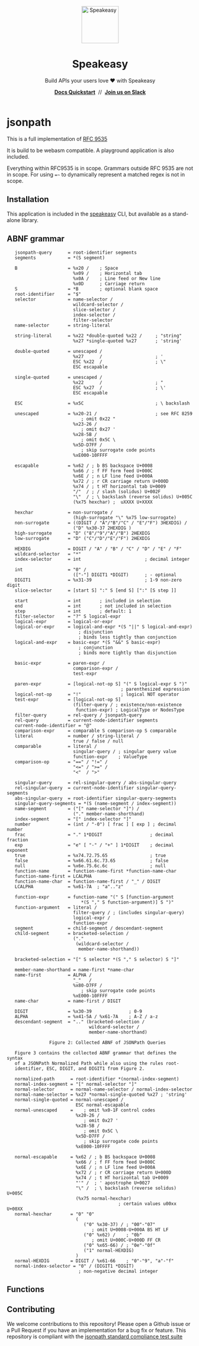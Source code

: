<div align="center">
 <a href="https://www.speakeasy.com/" target="_blank">
   <picture>
       <source media="(prefers-color-scheme: light)" srcset="https://github.com/user-attachments/assets/21dd5d3a-aefc-4cd3-abee-5e17ef1d4dad">
       <source media="(prefers-color-scheme: dark)" srcset="https://github.com/user-attachments/assets/0a747f98-d228-462d-9964-fd87bf93adc5">
       <img width="100px" src="https://github.com/user-attachments/assets/21dd5d3a-aefc-4cd3-abee-5e17ef1d4dad#gh-light-mode-only" alt="Speakeasy">
   </picture>
 </a>
  <h1>Speakeasy</h1>
  <p>Build APIs your users love ❤️ with Speakeasy</p>
  <div>
   <a href="https://speakeasy.com/docs/create-client-sdks/" target="_blank"><b>Docs Quickstart</b></a>&nbsp;&nbsp;//&nbsp;&nbsp;<a href="https://join.slack.com/t/speakeasy-dev/shared_invite/zt-1cwb3flxz-lS5SyZxAsF_3NOq5xc8Cjw" target="_blank"><b>Join us on Slack</b></a>
  </div>
 <br />

</div>

# jsonpath

This is a full implementation of [RFC 9535](https://datatracker.ietf.org/doc/rfc9535/)

It is build to be webasm compatible. A playground application is also included.

Everything within RFC9535 is in scope. Grammars outside RFC 9535 are not in scope. For using `=~` to dynamically represent a matched regex is not in scope.

## Installation

This application is included in the [speakeasy](https://github.com/speakeasy-api/speakeasy) CLI, but available as a stand-alone library.

## ABNF grammar

```
   jsonpath-query      = root-identifier segments
   segments            = *(S segment)

   B                   = %x20 /    ; Space
                         %x09 /    ; Horizontal tab
                         %x0A /    ; Line feed or New line
                         %x0D      ; Carriage return
   S                   = *B        ; optional blank space
   root-identifier     = "$"
   selector            = name-selector /
                         wildcard-selector /
                         slice-selector /
                         index-selector /
                         filter-selector
   name-selector       = string-literal

   string-literal      = %x22 *double-quoted %x22 /     ; "string"
                         %x27 *single-quoted %x27       ; 'string'

   double-quoted       = unescaped /
                         %x27      /                    ; '
                         ESC %x22  /                    ; \"
                         ESC escapable

   single-quoted       = unescaped /
                         %x22      /                    ; "
                         ESC %x27  /                    ; \'
                         ESC escapable

   ESC                 = %x5C                           ; \ backslash

   unescaped           = %x20-21 /                      ; see RFC 8259
                            ; omit 0x22 "
                         %x23-26 /
                            ; omit 0x27 '
                         %x28-5B /
                            ; omit 0x5C \
                         %x5D-D7FF /
                            ; skip surrogate code points
                         %xE000-10FFFF

   escapable           = %x62 / ; b BS backspace U+0008
                         %x66 / ; f FF form feed U+000C
                         %x6E / ; n LF line feed U+000A
                         %x72 / ; r CR carriage return U+000D
                         %x74 / ; t HT horizontal tab U+0009
                         "/"  / ; / slash (solidus) U+002F
                         "\"  / ; \ backslash (reverse solidus) U+005C
                         (%x75 hexchar) ;  uXXXX U+XXXX

   hexchar             = non-surrogate /
                         (high-surrogate "\" %x75 low-surrogate)
   non-surrogate       = ((DIGIT / "A"/"B"/"C" / "E"/"F") 3HEXDIG) /
                         ("D" %x30-37 2HEXDIG )
   high-surrogate      = "D" ("8"/"9"/"A"/"B") 2HEXDIG
   low-surrogate       = "D" ("C"/"D"/"E"/"F") 2HEXDIG

   HEXDIG              = DIGIT / "A" / "B" / "C" / "D" / "E" / "F"
   wildcard-selector   = "*"
   index-selector      = int                        ; decimal integer

   int                 = "0" /
                         (["-"] DIGIT1 *DIGIT)      ; - optional
   DIGIT1              = %x31-39                    ; 1-9 non-zero digit
   slice-selector      = [start S] ":" S [end S] [":" [S step ]]

   start               = int       ; included in selection
   end                 = int       ; not included in selection
   step                = int       ; default: 1
   filter-selector     = "?" S logical-expr
   logical-expr        = logical-or-expr
   logical-or-expr     = logical-and-expr *(S "||" S logical-and-expr)
                           ; disjunction
                           ; binds less tightly than conjunction
   logical-and-expr    = basic-expr *(S "&&" S basic-expr)
                           ; conjunction
                           ; binds more tightly than disjunction

   basic-expr          = paren-expr /
                         comparison-expr /
                         test-expr

   paren-expr          = [logical-not-op S] "(" S logical-expr S ")"
                                           ; parenthesized expression
   logical-not-op      = "!"               ; logical NOT operator
   test-expr           = [logical-not-op S]
                         (filter-query / ; existence/non-existence
                          function-expr) ; LogicalType or NodesType
   filter-query        = rel-query / jsonpath-query
   rel-query           = current-node-identifier segments
   current-node-identifier = "@"
   comparison-expr     = comparable S comparison-op S comparable
   literal             = number / string-literal /
                         true / false / null
   comparable          = literal /
                         singular-query / ; singular query value
                         function-expr    ; ValueType
   comparison-op       = "==" / "!=" /
                         "<=" / ">=" /
                         "<"  / ">"

   singular-query      = rel-singular-query / abs-singular-query
   rel-singular-query  = current-node-identifier singular-query-segments
   abs-singular-query  = root-identifier singular-query-segments
   singular-query-segments = *(S (name-segment / index-segment))
   name-segment        = ("[" name-selector "]") /
                         ("." member-name-shorthand)
   index-segment       = "[" index-selector "]"
   number              = (int / "-0") [ frac ] [ exp ] ; decimal number
   frac                = "." 1*DIGIT                  ; decimal fraction
   exp                 = "e" [ "-" / "+" ] 1*DIGIT    ; decimal exponent
   true                = %x74.72.75.65                ; true
   false               = %x66.61.6c.73.65             ; false
   null                = %x6e.75.6c.6c                ; null
   function-name       = function-name-first *function-name-char
   function-name-first = LCALPHA
   function-name-char  = function-name-first / "_" / DIGIT
   LCALPHA             = %x61-7A  ; "a".."z"

   function-expr       = function-name "(" S [function-argument
                            *(S "," S function-argument)] S ")"
   function-argument   = literal /
                         filter-query / ; (includes singular-query)
                         logical-expr /
                         function-expr
   segment             = child-segment / descendant-segment
   child-segment       = bracketed-selection /
                         ("."
                          (wildcard-selector /
                           member-name-shorthand))

   bracketed-selection = "[" S selector *(S "," S selector) S "]"

   member-name-shorthand = name-first *name-char
   name-first          = ALPHA /
                         "_"   /
                         %x80-D7FF /
                            ; skip surrogate code points
                         %xE000-10FFFF
   name-char           = name-first / DIGIT

   DIGIT               = %x30-39              ; 0-9
   ALPHA               = %x41-5A / %x61-7A    ; A-Z / a-z
   descendant-segment  = ".." (bracketed-selection /
                               wildcard-selector /
                               member-name-shorthand)

                Figure 2: Collected ABNF of JSONPath Queries

   Figure 3 contains the collected ABNF grammar that defines the syntax
   of a JSONPath Normalized Path while also using the rules root-
   identifier, ESC, DIGIT, and DIGIT1 from Figure 2.

   normalized-path      = root-identifier *(normal-index-segment)
   normal-index-segment = "[" normal-selector "]"
   normal-selector      = normal-name-selector / normal-index-selector
   normal-name-selector = %x27 *normal-single-quoted %x27 ; 'string'
   normal-single-quoted = normal-unescaped /
                          ESC normal-escapable
   normal-unescaped     =    ; omit %x0-1F control codes
                          %x20-26 /
                             ; omit 0x27 '
                          %x28-5B /
                             ; omit 0x5C \
                          %x5D-D7FF /
                             ; skip surrogate code points
                          %xE000-10FFFF

   normal-escapable     = %x62 / ; b BS backspace U+0008
                          %x66 / ; f FF form feed U+000C
                          %x6E / ; n LF line feed U+000A
                          %x72 / ; r CR carriage return U+000D
                          %x74 / ; t HT horizontal tab U+0009
                          "'" /  ; ' apostrophe U+0027
                          "\" /  ; \ backslash (reverse solidus) U+005C
                          (%x75 normal-hexchar)
                                          ; certain values u00xx U+00XX
   normal-hexchar       = "0" "0"
                          (
                             ("0" %x30-37) / ; "00"-"07"
                                ; omit U+0008-U+000A BS HT LF
                             ("0" %x62) /    ; "0b"
                                ; omit U+000C-U+000D FF CR
                             ("0" %x65-66) / ; "0e"-"0f"
                             ("1" normal-HEXDIG)
                          )
   normal-HEXDIG        = DIGIT / %x61-66    ; "0"-"9", "a"-"f"
   normal-index-selector = "0" / (DIGIT1 *DIGIT)
                           ; non-negative decimal integer
```

## Functions



## Contributing

We welcome contributions to this repository! Please open a Github issue or a Pull Request if you have an implementation for a bug fix or feature. This repository is compliant with the [jsonpath standard compliance test suite](https://github.com/jsonpath-standard/jsonpath-compliance-test-suite/tree/9277705cda4489c3d0d984831e7656e48145399b) 
